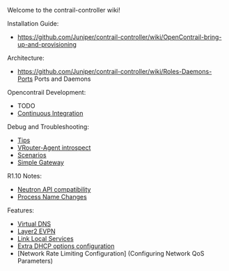 Welcome to the contrail-controller wiki!

Installation Guide:
* https://github.com/Juniper/contrail-controller/wiki/OpenContrail-bring-up-and-provisioning

Architecture:

* https://github.com/Juniper/contrail-controller/wiki/Roles-Daemons-Ports Ports and Daemons

Opencontrail Development:
* TODO
* [Continuous Integration](OpenContrail-Continuous-Integration-(CI))

Debug and Troubleshooting:
* [Tips](Debug-Tips)
* [VRouter-Agent introspect](Contrail-Vrouter-Agent---Introspect)
* [Scenarios](Scenario-Troubleshooting)
* [Simple Gateway](Simple-Gateway)

R1.10 Notes:
* [Neutron API compatibility](Neutron-API-Support-on-R1.10)
* [Process Name Changes](Contrail-process-names'-changes-in-R1.10)

Features:
* [Virtual DNS](Dns)
* [Layer2 EVPN](EVPN)
* [Link Local Services](Link-local-services)
* [Extra DHCP options configuration](Extra-DHCP-Options)
* [Network Rate Limiting Configuration] (Configuring Network QoS Parameters)